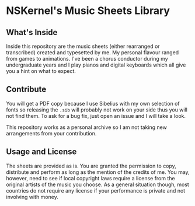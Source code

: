 # NSKernel's Music Sheets Library

## What's Inside

Inside this repository are the music sheets (either rearranged or transcribed) created and typesetted by me. My personal flavour ranged from games to animations. I've been a chorus conductor during my undergraduate years and I play pianos and digital keyboards which all give you a hint on what to expect.

## Contribute

You will get a PDF copy because I use Sibelius with my own selection of fonts so releasing the `.sib` will probably not work on your side thus you will not find them. To ask for a bug fix, just open an issue and I will take a look.

This repository works as a personal archive so I am not taking new arrangements from your contribution.

## Usage and License

The sheets are provided as is. You are granted the permission to copy, distribute and perform as long as the mention of the credits of me. You may, however, need to see if local copyright laws require a license from the original artists of the music you choose. As a general situation though, most countries do not require any license if your performance is private and not involving with money. 
